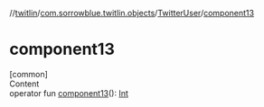 //[twitlin](../../index.md)/[com.sorrowblue.twitlin.objects](../index.md)/[TwitterUser](index.md)/[component13](component13.md)



# component13  
[common]  
Content  
operator fun [component13](component13.md)(): [Int](https://kotlinlang.org/api/latest/jvm/stdlib/kotlin/-int/index.html)  



